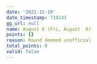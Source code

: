 ```yaml
---
date: '2021-12-19'
date_timestamp: 738143
gg_url: null
name: August 6 (Fri, August  6)
points: {}
reason: Round deemed unofficial
total_points: 0
valid: false
---
```

